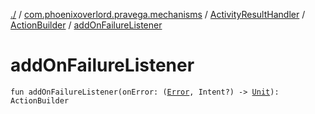 [./](../../../index.md) / [com.phoenixoverlord.pravega.mechanisms](../../index.md) / [ActivityResultHandler](../index.md) / [ActionBuilder](index.md) / [addOnFailureListener](./add-on-failure-listener.md)

# addOnFailureListener

`fun addOnFailureListener(onError: (`[`Error`](https://kotlinlang.org/api/latest/jvm/stdlib/kotlin/-error/index.html)`, Intent?) -> `[`Unit`](https://kotlinlang.org/api/latest/jvm/stdlib/kotlin/-unit/index.html)`): ActionBuilder`